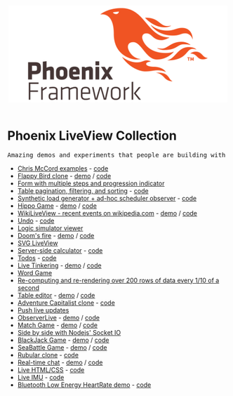 <div align="center">
	<img width="500" src="media/phoenix_framework.png" alt="Phoenix Framework">
	<br>
	<br>
</div>

# Phoenix LiveView Collection
<pre>Amazing demos and experiments that people are building with Phoenix LiveView.</pre>

* [Chris McCord examples](https://twitter.com/chris_mccord/status/1106291353670045696) - [code](https://github.com/chrismccord/phoenix_live_view_example)
* [Flappy Bird clone](https://twitter.com/moomerman/status/1111711999963086849) - [demo](https://flappy-phoenix.herokuapp.com) / [code](https://github.com/moomerman/flappy-phoenix)
* [Form with multiple steps and progression indicator](https://twitter.com/_AlexGaribay/status/1111641314955849728)
* [Table pagination, filtering, and sorting](https://twitter.com/joerichsen/status/1109122286139965441) - [code](https://github.com/joerichsen/phoenix_live_view_example/blob/table_example/lib/demo_web/live/table_live.ex)
* [Synthetic load generator + ad-hoc scheduler observer](https://twitter.com/sasajuric/status/1111987993529729025) - [code](https://github.com/sasa1977/demo_system)
* [Hippo Game](https://twitter.com/miladamilli/status/1109523142429626374) - [demo](https://elegant-monstrous-planthopper.gigalixirapp.com) / [code](https://github.com/miladamilli/hippo_game_live/)
* [WikiLiveView - recent events on wikipedia.com](https://twitter.com/FelixKlement/status/1111654030948925440) - [demo](https://darkslategray-dental-vicuna.gigalixirapp.com) / [code](https://github.com/fklement/wikipedia_live_view)
* [Undo](https://twitter.com/joerichsen/status/1111653584322658304) - [code](https://github.com/joerichsen/phoenix_live_view_example/blob/undo_example/lib/demo_web/live/undo_live.ex)
* [Logic simulator viewer](https://twitter.com/1stAvenger/status/1111740746036592640)
* [Doom's fire](https://twitter.com/allmonty/status/1110599037890281472) - [demo](https://elixir-doom-fire.herokuapp.com) / [code](https://github.com/allmonty/elixir-live-doom-fire)
* [SVG LiveView](https://twitter.com/lucianparvu/status/1109087821581742080)
* [Server-side calculator](https://twitter.com/smeade/status/1107180735939543041) - [code](https://github.com/smeade/phoenix_live_view_example/blob/master/lib/demo_web/live/calc_live/index.ex)
* [Todos](https://twitter.com/smeade/status/1106607520666148864) - [code](https://github.com/smeade/phoenix_live_view_example_todos)
* [Live Tinkering](https://twitter.com/alephnaught2tog/status/1106736339502989312) - [demo](http://palegoldenrod-grown-ibis.gigalixirapp.com) / [code](https://github.com/aleph-naught2tog/live_tinkering)
* [Word Game](https://twitter.com/hokram/status/1108464747937255426)
* [Re-computing and re-rendering over 200 rows of data every 1/10 of a second](https://twitter.com/geolessel/status/1108382138192134144)
* [Table editor](https://twitter.com/pihurt/status/1106920643604475907) - [demo](https://liveview.cleverapps.io/tables) / [code](https://github.com/hurty/phoenix_live_view_example/blob/master/lib/demo_web/live/tables_live.ex)
* [Adventure Capitalist clone](https://twitter.com/ericteubert/status/1107290579396907008) - [code](https://github.com/eteubert/open_adventure_capitalist/blob/master/lib/open_adventure_capitalist_web/live/game_live.ex)
* [Push live updates](https://twitter.com/sm_debenedetto/status/1107336700282527746)
* [ObserverLive](https://twitter.com/_zorbash/status/1112859727845904385) - [demo](https://liveview.zorbash.com) / [code](https://github.com/zorbash/observer_live)
* [Match Game](https://twitter.com/toranb/status/1113406660175958017) - [demo](https://elixirmatch.com) / [code](https://github.com/toranb/elixir-match/commit/bac39b8da84f3e672021e9d168589204a3a7682d)
* [Side by side with Nodejs' Socket IO](https://twitter.com/gabrielgiord/status/1113236638774308864)
* [BlackJack Game](https://twitter.com/DanCarlito/status/1113586521762930688) - [demo](https://polite-angelic-beaver.gigalixirapp.com) / [code](https://github.com/dorilla/live_view_black_jack)
* [SeaBattle Game](https://twitter.com/AlexanderTukta1/status/1113722931845242883) - [demo](https://radiant-plateau-73240.herokuapp.com) / [code](https://github.com/Sanchos01/Phoenix-Sea-Battle)
* [Rubular clone](https://twitter.com/clarkkampfe/status/1110910055535312900) - [code](https://github.com/ckampfe/rere/blob/master/lib/rere_web/live/rere_live.ex)
* [Real-time chat](https://twitter.com/CassiusPacheco/status/1112015260880240640) - [demo](https://www.dropbox.com/s/nvr1f2tkmyo41kr/live_chat.mp4) / [code](https://github.com/CassiusPacheco/live_chat)
* [Live HTML/CSS](https://twitter.com/e110ca11272837c/status/1115181933539893248) - [code](https://twitter.com/e110ca11272837c/status/1115182433723244544)
* [Live IMU](https://twitter.com/joshnuss/status/1114761613985353728) - [code](https://github.com/joshnuss/live_imu)
* [Bluetooth Low Energy HeartRate demo](https://twitter.com/ken_hamada/status/1114535963349225472) - [code](https://github.com/khamada611/ble_live_sample)
